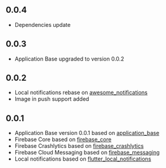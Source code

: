 ## 0.0.4

* Dependencies update

## 0.0.3

* Application Base upgraded to version 0.0.2

## 0.0.2

* Local notifications rebase on [awesome_notifications](https://pub.dev/packages/awesome_notifications)
* Image in push support added

## 0.0.1

* Application Base version 0.0.1 based on [application_base](https://github.com/AlexSeednov/application_base)
* Firebase Core based on [firebase_core](https://pub.dev/packages/firebase_core)
* Firebase Crashlytics based on [firebase_crashlytics](https://pub.dev/packages/firebase_crashlytics)
* Firebase Cloud Messaging based on [firebase_messaging](https://pub.dev/packages/firebase_messaging)
* Local notifications based on [flutter_local_notifications](https://pub.dev/packages/flutter_local_notifications)
